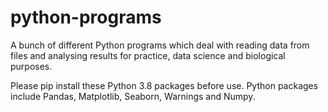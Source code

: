 # python-programs

A bunch of different Python programs which deal with reading data from files and analysing results for practice, data science and biological purposes.

Please pip install these Python 3.8 packages before use.
Python packages include Pandas, Matplotlib, Seaborn, Warnings and Numpy.
